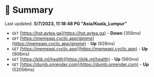 # 📖 Summary
Last updated: **5/7/2023, 11:18:48 PG "Asia/Kuala_Lumpur"**

- `GET` [https://hst.aytea.ga](https://hst.aytea.ga) - **Down** (359ms)
- `GET` [https://memeapi.cyclic.app/gimme](https://memeapi.cyclic.app/gimme) - **Up** (928ms)
- `GET` [https://memeapi.cyclic.app](https://memeapi.cyclic.app) - **Up** (906ms)
- `GET` [https://klik.ml/health](https://klik.ml/health) - **Up** (560ms)
- `GET` [https://dumb.onrender.com](https://dumb.onrender.com) - **Up** (52056ms)
